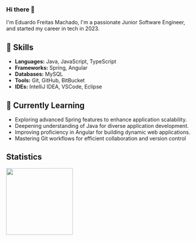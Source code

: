 ### Hi there 👋

I'm Eduardo Freitas Machado, I'm a passionate Junior Software Engineer, and started my career in tech in 2023. 

## 🚀 Skills
- **Languages:** Java, JavaScript, TypeScript
- **Frameworks:** Spring, Angular
- **Databases:** MySQL
- **Tools:** Git, GitHub, BitBucket
- **IDEs:** IntelliJ IDEA, VSCode, Eclipse

## 🌱 Currently Learning
- Exploring advanced Spring features to enhance application scalability.
- Deepening understanding of Java for diverse application development.
- Improving proficiency in Angular for building dynamic web applications.
- Mastering Git workflows for efficient collaboration and version control

## Statistics

<div>
<a href="https://github.com/Eduardo-FM">
<img loading="lazy" height="180em" src="https://github-readme-stats.vercel.app/api/top-langs/?username=Eduardo-FM&hide=css,scss,html&layout=compact&langs_count=7&theme=dracula&language_color_python=4CAF50"/>
</div>


